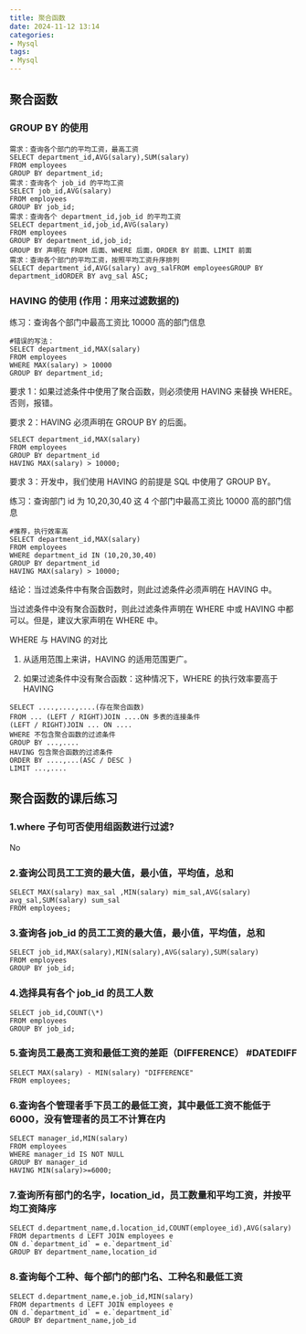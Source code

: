 ```yaml
---
title: 聚合函数
date: 2024-11-12 13:14  
categories:
- Mysql
tags:
- Mysql
---
```


## 聚合函数

### GROUP BY 的使用

```
需求：查询各个部门的平均工资，最高工资
SELECT department_id,AVG(salary),SUM(salary)
FROM employees
GROUP BY department_id;
需求：查询各个 job_id 的平均工资
SELECT job_id,AVG(salary)
FROM employees
GROUP BY job_id;
需求：查询各个 department_id,job_id 的平均工资
SELECT department_id,job_id,AVG(salary)
FROM employees
GROUP BY department_id,job_id;
GROUP BY 声明在 FROM 后面、WHERE 后面，ORDER BY 前面、LIMIT 前面
需求：查询各个部门的平均工资，按照平均工资升序排列
SELECT department_id,AVG(salary) avg_salFROM employeesGROUP BY department_idORDER BY avg_sal ASC;
```

### HAVING 的使用 (作用：用来过滤数据的)

练习：查询各个部门中最高工资比 10000 高的部门信息

```
#错误的写法：
SELECT department_id,MAX(salary)
FROM employees
WHERE MAX(salary) > 10000
GROUP BY department_id;
```

要求 1：如果过滤条件中使用了聚合函数，则必须使用 HAVING 来替换 WHERE。否则，报错。

要求 2：HAVING 必须声明在 GROUP BY 的后面。

```
SELECT department_id,MAX(salary)
FROM employees
GROUP BY department_id
HAVING MAX(salary) > 10000;
```

要求 3：开发中，我们使用 HAVING 的前提是 SQL 中使用了 GROUP BY。

练习：查询部门 id 为 10,20,30,40 这 4 个部门中最高工资比 10000 高的部门信息

```
#推荐，执行效率高
SELECT department_id,MAX(salary)
FROM employees
WHERE department_id IN (10,20,30,40)
GROUP BY department_id
HAVING MAX(salary) > 10000;
```

结论：当过滤条件中有聚合函数时，则此过滤条件必须声明在 HAVING 中。

当过滤条件中没有聚合函数时，则此过滤条件声明在 WHERE 中或 HAVING 中都可以。但是，建议大家声明在 WHERE 中。

WHERE 与 HAVING 的对比

1. 从适用范围上来讲，HAVING 的适用范围更广。

2. 如果过滤条件中没有聚合函数：这种情况下，WHERE 的执行效率要高于 HAVING

```
SELECT ....,....,....(存在聚合函数)
FROM ... (LEFT / RIGHT)JOIN ....ON 多表的连接条件
(LEFT / RIGHT)JOIN ... ON ....
WHERE 不包含聚合函数的过滤条件
GROUP BY ...,....
HAVING 包含聚合函数的过滤条件
ORDER BY ....,...(ASC / DESC )
LIMIT ...,....
```

## 聚合函数的课后练习

### 1.where 子句可否使用组函数进行过滤?

No

### 2.查询公司员工工资的最大值，最小值，平均值，总和

```
SELECT MAX(salary) max_sal ,MIN(salary) mim_sal,AVG(salary) avg_sal,SUM(salary) sum_sal
FROM employees;
```

### 3.查询各 job_id 的员工工资的最大值，最小值，平均值，总和

```
SELECT job_id,MAX(salary),MIN(salary),AVG(salary),SUM(salary)
FROM employees
GROUP BY job_id;
```

### 4.选择具有各个 job_id 的员工人数

```
SELECT job_id,COUNT(\*)
FROM employees
GROUP BY job_id;
```

### 5.查询员工最高工资和最低工资的差距（DIFFERENCE） #DATEDIFF

```
SELECT MAX(salary) - MIN(salary) "DIFFERENCE"
FROM employees;
```

### 6.查询各个管理者手下员工的最低工资，其中最低工资不能低于 6000，没有管理者的员工不计算在内

```
SELECT manager_id,MIN(salary)
FROM employees
WHERE manager_id IS NOT NULL
GROUP BY manager_id
HAVING MIN(salary)>=6000;
```

### 7.查询所有部门的名字，location_id，员工数量和平均工资，并按平均工资降序

```
SELECT d.department_name,d.location_id,COUNT(employee_id),AVG(salary)
FROM departments d LEFT JOIN employees e
ON d.`department_id` = e.`department_id`
GROUP BY department_name,location_id
```

### 8.查询每个工种、每个部门的部门名、工种名和最低工资

```
SELECT d.department_name,e.job_id,MIN(salary)
FROM departments d LEFT JOIN employees e
ON d.`department_id` = e.`department_id`
GROUP BY department_name,job_id
```
